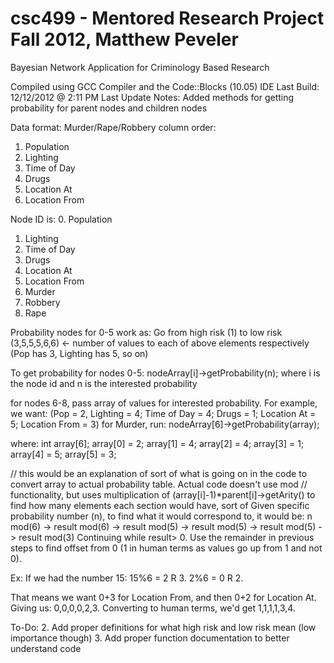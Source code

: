 csc499 - Mentored Research Project
Fall 2012, Matthew Peveler
======

Bayesian Network Application for Criminology Based Research

Compiled using GCC Compiler and the Code::Blocks (10.05) IDE
Last Build: 12/12/2012 @ 2:11 PM
Last Update Notes:
	Added methods for getting probability for parent nodes and children nodes

Data format:
Murder/Rape/Robbery column order:
1. Population
2. Lighting
3. Time of Day
4. Drugs
5. Location At
6. Location From

Node ID is:
0. Population
1. Lighting
2. Time of Day
3. Drugs
4. Location At
5. Location From
6. Murder
7. Robbery
8. Rape

Probability nodes for 0-5 work as:
Go from high risk (1) to low risk (3,5,5,5,6,6) <- number of values to each of above elements respectively (Pop has 3, Lighting has 5, so on)

To get probability for nodes 0-5:
nodeArray[i]->getProbability(n); where i is the node id and n is the interested probability

for nodes 6-8, pass array of values for interested probability. For example, we want:
(Pop = 2, Lighting = 4; Time of Day = 4; Drugs = 1; Location At = 5; Location From = 3) for Murder, run:
nodeArray[6]->getProbability(array);

where:
int array[6];
array[0] = 2;
array[1] = 4;
array[2] = 4;
array[3] = 1;
array[4] = 5;
array[5] = 3;


// this would be an explanation of sort of what is going on in the code to convert array to actual probability table. Actual code doesn't use mod
// functionality, but uses multiplication of (array[i]-1)*parent[i]->getArity() to find how many elements each section would have, sort of
Given specific probability number (n), to find what it would correspond to, it would be:
n mod(6) -> result mod(6) -> result mod(5) -> result mod(5) -> result mod(5) -> result mod(3)
Continuing while result> 0. Use the remainder in previous steps to find offset from 0 (1 in human terms as values go up from 1 and not 0).

Ex: If we had the number 15:
15%6 = 2 R 3.
2%6 = 0 R 2.

That means we want 0+3 for Location From, and then 0+2 for Location At.
Giving us: 0,0,0,0,2,3. Converting to human terms,
we'd get 1,1,1,1,3,4.


To-Do:
2. Add proper definitions for what high risk and low risk mean (low importance though)
3. Add proper function documentation to better understand code
